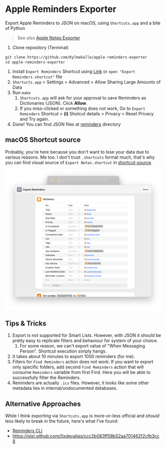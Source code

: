 # Apple Reminders Exporter

Export Apple Reminders to JSON on macOS, using `Shortcuts.app` and a bit~~e~~ of Python

> See also [Apple Notes Exporter](https://github.com/Kylmakalle/apple-notes-exporter)

1. Clone repository (Terminal)

```shell
git clone https://github.com/Kylmakalle/apple-reminders-exporter
cd apple-reminders-exporter
```

1. Install `Export Reminders` Shortcut using [Link](https://www.icloud.com/shortcuts/d1d24fece46d433bb8f5ab6e591764f1) or `open "Export Reminders.shortcut"` file
2. `Shortucts.app` > Settings > Advanced > Allow Sharing Large Amounts of Data
3. Run `make`
   1. `Shortcuts.app` will ask for your approval to save Reminders as Dictionaries (JSON). Click **Allow**.
   2. If you miss-clicked or something does not work, Go to `Export Reminders` Shortcut > **(i)** Shotcut details > Privacy > Reset Privacy and Try again.
4. Done! You can find JSON files at [reminders](./reminders) directory

## macOS Shortcut source

Probably, you're here because you don't want to lose your data due to various reasons. Me too. I don't trust `.shortcuts` format much, that's why you can find visual source of `Export Notes.shortcut` in [shortcut-source](./shortcut-source).

![Shortcut source](./shortcut-source/shortcut-2.png)

## Tips & Tricks

1. Export is not supported for Smart Lists. However, with JSON it should be pretty easy to replicate filters and behaviour for system of your choice.
   1. For some reason, we can't export value of "When Messaging Person". Shortcut execution simply hangs.
2. It takes about 10 minutes to export 1000 reminders (for me).
3. Filters for `Find Reminders` action does not work. If you want to export only specific folders, add second `Find Reminders` action that will consume `Reminders` variable from first Find. Here you will be able to successfully filter the Reminders.
4. Reminders are actually `.ics` files. However, it looks like some other metadata lies in internal/undocumented databases.

## Alternative Approaches

While I think exporting via `Shortcuts.app` is more-or-less official and _should_ less likely to break in the future, here's what I've found:

- [Reminders CLI](https://github.com/keith/reminders-cli)
- https://gist.github.com/0xdevalias/ccc2b083ff58b52aa701462f2cfb3cc8
